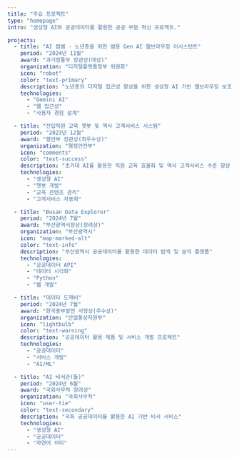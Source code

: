 ```yaml
---
title: "주요 프로젝트"
type: "homepage"
intro: "생성형 AI와 공공데이터를 활용한 공공 부문 혁신 프로젝트."

projects:
  - title: "AI 컴쌤 - 노년층을 위한 범용 Gen AI 웹브라우징 어시스턴트"
    period: "2024년 11월"
    award: "과기정통부 장관상(대상)"
    organization: "디지털플랫폼정부 위원회"
    icon: "robot"
    color: "text-primary"
    description: "노년층의 디지털 접근성 향상을 위한 생성형 AI 기반 웹브라우징 보조 시스템"
    technologies:
      - "Gemini AI"
      - "웹 접근성"
      - "사용자 경험 설계"

  - title: "전입직원 교육 챗봇 및 역사 고객서비스 시스템"
    period: "2023년 12월"
    award: "행안부 장관상(최우수상)"
    organization: "행정안전부"
    icon: "comments"
    color: "text-success"
    description: "초거대 AI를 활용한 직원 교육 효율화 및 역사 고객서비스 수준 향상 시스템"
    technologies:
      - "생성형 AI"
      - "챗봇 개발"
      - "교육 콘텐츠 관리"
      - "고객서비스 자동화"

  - title: "Busan Data Explorer"
    period: "2024년 7월"
    award: "부산광역시장상(장려상)"
    organization: "부산광역시"
    icon: "map-marked-alt"
    color: "text-info"
    description: "부산광역시 공공데이터를 활용한 데이터 탐색 및 분석 플랫폼"
    technologies:
      - "공공데이터 API"
      - "데이터 시각화"
      - "Python"
      - "웹 개발"

  - title: "데이터 도깨비"
    period: "2024년 7월"
    award: "한국중부발전 사장상(우수상)"
    organization: "산업통상자원부"
    icon: "lightbulb"
    color: "text-warning"
    description: "공공데이터 활용 제품 및 서비스 개발 프로젝트"
    technologies:
      - "공공데이터"
      - "서비스 개발"
      - "AI/ML"

  - title: "AI 비서관(들)"
    period: "2024년 6월"
    award: "국회사무처 장려상"
    organization: "국회사무처"
    icon: "user-tie"
    color: "text-secondary"
    description: "국회 공공데이터를 활용한 AI 기반 비서 서비스"
    technologies:
      - "생성형 AI"
      - "공공데이터"
      - "자연어 처리"
---
```

